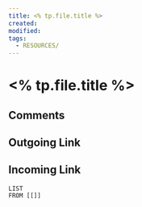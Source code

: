 ```yaml
---
title: <% tp.file.title %>
created: 
modified: 
tags:
  - RESOURCES/
---
```

# <% tp.file.title %>
## Comments

## Outgoing Link

## Incoming Link
```dataview
LIST
FROM [[]]
```